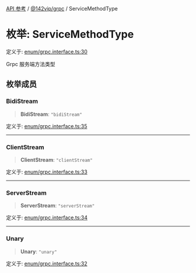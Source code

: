 [API 参考](../../../index.md) / [@142vip/grpc](../index.md) / ServiceMethodType

# 枚举: ServiceMethodType

定义于: [enum/grpc.interface.ts:30](https://github.com/142vip/core-x/blob/724c9f80a9f43d7639fb0f15c0381f9ca258849b/packages/grpc/src/enum/grpc.interface.ts#L30)

Grpc 服务端方法类型

## 枚举成员

### BidiStream

> **BidiStream**: `"bidiStream"`

定义于: [enum/grpc.interface.ts:35](https://github.com/142vip/core-x/blob/724c9f80a9f43d7639fb0f15c0381f9ca258849b/packages/grpc/src/enum/grpc.interface.ts#L35)

***

### ClientStream

> **ClientStream**: `"clientStream"`

定义于: [enum/grpc.interface.ts:33](https://github.com/142vip/core-x/blob/724c9f80a9f43d7639fb0f15c0381f9ca258849b/packages/grpc/src/enum/grpc.interface.ts#L33)

***

### ServerStream

> **ServerStream**: `"serverStream"`

定义于: [enum/grpc.interface.ts:34](https://github.com/142vip/core-x/blob/724c9f80a9f43d7639fb0f15c0381f9ca258849b/packages/grpc/src/enum/grpc.interface.ts#L34)

***

### Unary

> **Unary**: `"unary"`

定义于: [enum/grpc.interface.ts:32](https://github.com/142vip/core-x/blob/724c9f80a9f43d7639fb0f15c0381f9ca258849b/packages/grpc/src/enum/grpc.interface.ts#L32)
